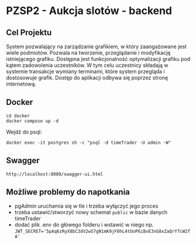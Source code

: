# PZSP2 - Aukcja slotów - backend

## Cel Projektu
System pozwalający na zarządzanie grafikiem, w który zaangażowane
jest wiele podmiotów. Pozwala na tworzenie, przeglądanie i modyfikację istniejącego
grafiku. Dostępna jest funkcjonalność optymalizacji grafiku pod kątem zadowolenia
uczestników. W tym celu uczestnicy składają w systemie transakcje wymiany terminami,
które system przegląda i dostosowuje grafik. Dostęp do aplikacji odbywa się
poprzez stronę internetową.

## Docker
```
cd docker
docker compose up -d
```
Wejdź do psql:
```
docker exec -it postgres sh -c "psql -d timeTrader -U admin -W"
```

## Swagger
`http://localhost:8080/swagger-ui.html`

## Możliwe problemy do napotkania
- pgAdmin uruchamia się w tle i trzeba wyłączyć jego proces
- trzeba ustawić/stworzyć nowy schemat `public` w bazie danych timeTrader
- dodać plik .env do główego folderu i wstawić w niego np. `JWT_SECRET='5pAq6zRyX8bC3dV2wS7gN1mK9jF0hL4tUoP6iBvE3nG8xZaQrY7cW2fA'` 